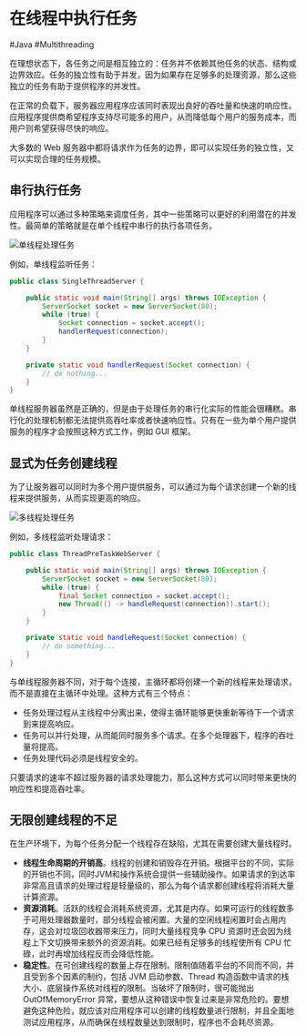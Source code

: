 # 在线程中执行任务
#Java #Multithreading 

在理想状态下，各任务之间是相互独立的：任务并不依赖其他任务的状态、结构或边界效应。任务的独立性有助于并发，因为如果存在足够多的处理资源，那么这些独立的任务有助于提供程序的并发性。

在正常的负载下，服务器应用程序应该同时表现出良好的吞吐量和快速的响应性。应用程序提供商希望程序支持尽可能多的用户，从而降低每个用户的服务成本，而用户则希望获得尽快的响应。

大多数的 Web 服务器中都将请求作为任务的边界，即可以实现任务的独立性，又可以实现合理的任务规模。

## 串行执行任务

应用程序可以通过多种策略来调度任务，其中一些策略可以更好的利用潜在的并发性。最简单的策略就是在单个线程中串行的执行各项任务。

![单线程处理任务](https://gitee.com/snow-zen/my-images-repo/raw/master/java-concurrency-in-practice/%E5%8D%95%E7%BA%BF%E7%A8%8B%E5%A4%84%E7%90%86%E4%BB%BB%E5%8A%A1.png)

例如，单线程监听任务：

```java
public class SingleThreadServer {

    public static void main(String[] args) throws IOException {
        ServerSocket socket = new ServerSocket(80);
        while (true) {
            Socket connection = socket.accept();
            handlerRequest(connection);    
        }
    }

    private static void handlerRequest(Socket connection) {
        // do nothing...
    }
}
```

单线程服务器虽然是正确的，但是由于处理任务的串行化实际的性能会很糟糕。串行化的处理机制都无法提供高吞吐率或者快速响应性。只有在一些为单个用户提供服务的程序才会按照这种方式工作，例如 GUI 框架。

## 显式为任务创建线程

为了让服务器可以同时为多个用户提供服务，可以通过为每个请求创建一个新的线程来提供服务，从而实现更高的响应。

![多线程处理任务](https://gitee.com/snow-zen/my-images-repo/raw/master/java-concurrency-in-practice/%E5%A4%9A%E7%BA%BF%E7%A8%8B%E5%A4%84%E7%90%86%E4%BB%BB%E5%8A%A1.png)

例如，多线程监听处理请求：

```java
public class ThreadPreTaskWebServer {

    public static void main(String[] args) throws IOException {
        ServerSocket socket = new ServerSocket(80);
        while (true) {
            final Socket connection = socket.accept();
            new Thread(() -> handleRequest(connection)).start();
        }
    }

    private static void handleRequest(Socket connection) {
        // do something...
    }
}
```

与单线程服务器不同，对于每个连接，主循环都将创建一个新的线程来处理请求，而不是直接在主循环中处理。这种方式有三个特点：

+ 任务处理过程从主线程中分离出来，使得主循环能够更快重新等待下一个请求到来提高响应。
+ 任务可以并行处理，从而能同时服务多个请求。在多个处理器下，程序的吞吐量将提高。
+ 任务处理代码必须是线程安全的。

只要请求的速率不超过服务器的请求处理能力，那么这种方式可以同时带来更快的响应性和提高吞吐率。

## 无限创建线程的不足

在生产环境下，为每个任务分配一个线程存在缺陷，尤其在需要创建大量线程时。

+ **线程生命周期的开销高**。线程的创建和销毁存在开销。根据平台的不同，实际的开销也不同，同时JVM和操作系统会提供一些辅助操作。如果请求的到达率非常高且请求的处理过程是轻量级的，那么为每个请求都创建线程将消耗大量计算资源。
+ **资源消耗**。活跃的线程会消耗系统资源，尤其是内存。如果可运行的线程数多于可用处理器数量时，部分线程会被闲置。大量的空闲线程闲置时会占用内存，这会对垃圾回收器带来压力，同时大量线程竞争 CPU 资源时还会因为线程上下文切换带来额外的资源消耗。如果已经有足够多的线程使所有 CPU 忙碌，此时再增加线程反而会降低性能。
+ **稳定性**。在可创建线程的数量上存在限制。限制值随着平台的不同而不同，并且受到多个因素的制约，包括 JVM 启动参数、Thread 构造函数中请求的栈大小、底层操作系统对线程的限制。当破坏了限制时，很可能抛出 OutOfMemoryError 异常，要想从这种错误中恢复过来是非常危险的。要想避免这种危险，就应该对应用程序可以创建的线程数量进行限制，并且全面地测试应用程序，从而确保在线程数量达到限制时，程序也不会耗尽资源。